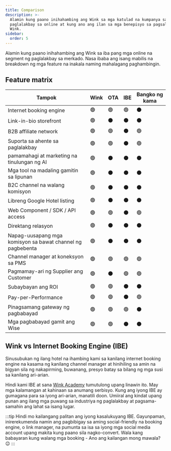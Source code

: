 ```yaml
---
title: Comparison
description: >-
  Alamin kung paano inihahambing ang Wink sa mga katulad na kumpanya sa
  paglalakbay sa online at kung ano ang ilan sa mga benepisyo sa pagsali sa
  Wink.
sidebar:
  order: 5
---
```

Alamin kung paano inihahambing ang Wink sa iba pang mga online na segment ng paglalakbay sa merkado. Nasa ibaba ang isang mabilis na breakdown ng mga feature na inakala naming mahalagang paghambingin.

## Feature matrix

| Tampok | Wink | OTA | IBE | Bangko ng kama
| ------------------------ | -- | -- | -- | -- |
| Internet booking engine | 🟢 | 🟢 | 🟢 | ⚫️ |
| Link-in-bio storefront | 🟢 | ⚫️ | ⚫️ | ⚫️ |
| B2B affiliate network | 🟢 | 🟢 | ⚫️ | 🟢 |
| Suporta sa ahente sa paglalakbay | 🟢 | 🟢 | ⚫️ | 🟢 |
| pamamahagi at marketing na tinulungan ng AI | 🟢 | ⚫️ | ⚫️ | ⚫️ |
| Mga tool na madaling gamitin sa lipunan | 🟢 | ⚫️ | ⚫️ | ⚫️ |
| B2C channel na walang komisyon | 🟢 | ⚫️ | ⚫️ | ⚫️ |
| Libreng Google Hotel listing | 🟢 | ⚫️ | ⚫️ | ⚫️ |
| Web Component / SDK / API access | 🟢 | 🟢 | ⚫️ | 🟢 |
| Direktang relasyon | 🟢 | ⚫️ | ⚫️ | ⚫️ |
| Napag-uusapang mga komisyon sa bawat channel ng pagbebenta | 🟢 | ⚫️ | ⚫️ | ⚫️ |
| Channel manager at koneksyon sa PMS | 🟢 | 🟢 | 🟢 | 🟢 |
| Pagmamay-ari ng Supplier ang Customer | 🟢 | ⚫️ | 🟢 | 🟢 |
| Subaybayan ang ROI | 🟢 | 🟢 | ⚫️ | ⚫️ |
| Pay-per-Performance | 🟢 | 🟢 | ⚫️ | 🟢 |
| Pinagsamang gateway ng pagbabayad | 🟢 | 🟢 | 🟢 | ⚫️ |
| Mga pagbabayad gamit ang Wise | 🟢 | 🟢 | ⚫️ | ⚫️ |

## Wink vs Internet Booking Engine (IBE)

Sinusubukan ng ilang hotel na ihambing kami sa kanilang internet booking engine na kasama ng kanilang channel manager at hinihiling sa amin na bigyan sila ng nakapirming, buwanang, presyo batay sa bilang ng mga susi sa kanilang ari-arian.

Hindi kami IBE at sana [Wink Academy](/) tumutulong upang linawin ito. May mga kalamangan at kahinaan sa anumang serbisyo. Kung ang iyong IBE ay gumagana para sa iyong ari-arian, manatili doon.
Umiiral ang kindat upang punan ang ilang mga puwang sa industriya ng paglalakbay at pagsama-samahin ang lahat sa isang lugar.

:::tip
Hindi mo kailangang palitan ang iyong kasalukuyang IBE. Gayunpaman, inirerekumenda namin ang pagbibigay sa aming social-friendly na booking engine, o link manager, na pumunta sa isa sa iyong mga social media account upang makita kung paano sila nagko-convert. Wala kang babayaran kung walang mga booking - Ano ang kailangan mong mawala? 😉
:::

